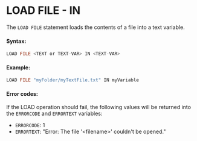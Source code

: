 # LOAD FILE - IN

The `LOAD FILE` statement loads the contents of a file into a text variable.

#### Syntax:

```c
LOAD FILE <TEXT or TEXT-VAR> IN <TEXT-VAR>
```

#### Example:

```c
LOAD FILE "myFolder/myTextFile.txt" IN myVariable
```

#### Error codes:

If the LOAD operation should fail, the following values will be returned into the `ERRORCODE` and `ERRORTEXT` variables:

* `ERRORCODE`: 1
* `ERRORTEXT`: "Error: The file '&lt;filename&gt;' couldn't be opened."

